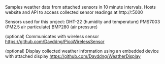 Samples weather data from attached sensors in 10 minute intervals. 
Hosts website and API to access collected sensor readings at http://<device IP address>:5000

Sensors used for this project:
DHT-22 (humidity and temperature)
PMS7003 (PM2.5 air particulate)
BMP280 (air pressure)

(optional) Communicates with wireless sensor 
https://github.com/Davddng/PicoWirelessSensor

(optional) Display collected weather information using an embedded device with attached display
https://github.com/Davddng/WeatherDisplay
